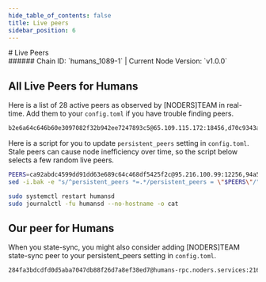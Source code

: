 ```yaml
---
hide_table_of_contents: false
title: Live peers
sidebar_position: 6
---
```


<div class="h1-with-icon icon-humans">
# Live Peers
</div>
###### Chain ID: `humans_1089-1` | Current Node Version: `v1.0.0`

## All Live Peers for Humans
Here is a list of 28 active peers as observed by [NODERS]TEAM in real-time. Add them to your `config.toml` if you have trouble finding peers.

```bash
b2e6a64c646b60e3097082f32b942ee7247893c5@65.109.115.172:18456,d70c9343af28023a78aceb653e885666c12fec3b@138.201.121.185:26687,2f8a0bf63e23606dc85bdd11afbf34e68a9f3b74@46.38.232.86:40656,94a589700c3cdff4a3d74c57bfd5721dbcbcdf8c@148.251.235.130:12656,60aa6df96d45ffd74c45d15f7f5670f0009ca670@65.108.71.137:18456,2c794ee1f17095cb10773e8b0dc2f63a16d7ec37@157.143.106.66:33656,d9bfa29e0cf9c4ce0cc9c26d98e5d97228f93b0b@65.109.88.38:12256,f9344349e8435362bc7f21f67b9b61d2f1d6891b@152.32.174.173:26656,48e2576d3542b9362beb4112706f5667c3582078@88.99.140.176:26626,8204f0ddbb462749703a58ad6e4e57c5ea5a3379@193.34.212.99:26656,abd78601b249e56a0d88d8ea361bae8e36cbf804@103.180.28.92:26656,7889ee17b291451155190d40426e6154be4e1abc@135.181.142.60:15608,36dee3bb6e2233203997a21388d7b2888d7ec7ff@51.79.77.103:17656,fd09725dc4c9cc8430ae0a3037bb1ff322b30494@178.23.126.101:31304,93e26a797f0b1740e515187b0f9e02565d48d31c@65.109.112.170:33656,6d25070551f6f623b08fea5f6641c6a143492f61@65.108.236.5:18456,02daf8764bcb476c1091ea1cd85c8012f1f4d85a@94.130.32.7:26656,ca92abdc4599dd91dd63e689c64c468df5425f2c@95.216.100.99:12256,673b08b4c60eef8d0fdd90b42e2c84ae4f5e2b91@169.1.35.42:26656,1d9face4d74f4d65142fa966b8cd4bb6cb4e8a37@148.113.9.36:26656,635d9f546ee7e7ddafaed74177709ab51ef3ac4e@195.179.227.187:31656,d3f0d75b9729bf7321ba44d678bf17075cbf1ca8@5.161.110.13:26656,ebc272824924ea1a27ea3183dd0b9ba713494f83@193.34.212.188:27536,fbfcef080c6c631b03c6bb2832ae608931b1ce41@176.9.125.110:43616,3a54c653cbbaa13e3999051af12108e960995273@176.9.45.69:29056,7484a8e98f614b851e47c52b0b4c0c3d9713290f@65.109.18.169:18456,1d038d7318974ce6fe031161d5ed530c93844089@65.108.234.137:18456,f8006da7d742777eeca0194b94586c8f147be4f6@142.132.253.112:17656
```

Here is a script for you to update `persistent_peers` setting in `config.toml`. Stale peers can cause node inefficiency over time, so the script below selects a few random live peers.

```bash
PEERS=ca92abdc4599dd91dd63e689c64c468df5425f2c@95.216.100.99:12256,94a589700c3cdff4a3d74c57bfd5721dbcbcdf8c@148.251.235.130:12656,d70c9343af28023a78aceb653e885666c12fec3b@138.201.121.185:26687,36dee3bb6e2233203997a21388d7b2888d7ec7ff@51.79.77.103:17656,f8006da7d742777eeca0194b94586c8f147be4f6@142.132.253.112:17656
sed -i.bak -e "s/^persistent_peers *=.*/persistent_peers = \"$PEERS\"/" ~/.humansd/config/config.toml

sudo systemctl restart humansd
sudo journalctl -fu humansd --no-hostname -o cat
```

## Our peer for Humans
When you state-sync, you might also consider adding [NODERS]TEAM state-sync peer to your persistent_peers setting in `config.toml`.

```bash
284fa3bdcdfd0d5aba7047db88f26d7a8ef38ed7@humans-rpc.noders.services:21656
```
